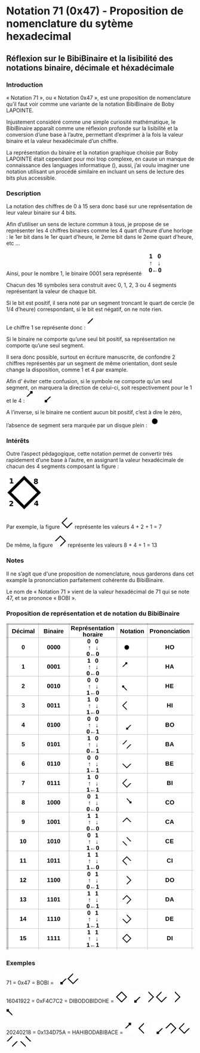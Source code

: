 # Notation 71 (0x47) - Proposition de nomenclature du sytème hexadecimal 
## Réflexion sur le BibiBinaire et la lisibilité des notations binaire, décimale et héxadécimale  

### Introduction
« Notation 71 », ou « Notation 0x47 », est une proposition de nomenclature qu’il faut voir comme une variante de la notation BibiBinaire de Boby LAPOINTE.

Injustement considéré comme une simple curiosité mathématique, le BibiBinaire apparaît comme une  réflexion profonde sur la lisibilité et la conversion d’une base à l’autre, permettant d’exprimer à la fois la valeur binaire et la valeur hexadécimale d’un chiffre.

La représentation du binaire et la notation graphique choisie par Boby LAPOINTE était cependant pour moi trop complexe, en cause un manque de connaissance des languages informatique (), aussi, j’ai voulu imaginer une notation utilisant un procédé similaire en incluant un sens de lecture des bits plus accessible.

### Description
La notation des chiffres de 0 à 15 sera donc basé sur une représentation de leur valeur binaire sur 4 bits.

Afin d’utiliser un sens de lecture commun à tous, je propose de se représenter les 4 chiffres binaires comme les 4 quart d’heure d’une horloge : le 1er  bit dans le 1er quart d’heure, le 2eme bit dans le 2eme quart d’heure, etc ...

Ainsi, pour le nombre 1, le binaire 0001 sera représenté <img src="/img/0001-horaire.png" width="64" height="64">


Chacun des 16 symboles sera construit avec 0, 1, 2, 3 ou 4 segments représentant la valeur de chaque bit.
 
Si le bit est positif, il sera noté par un segment troncant le quart de cercle (le 1/4 d’heure) correspondant, si le bit est négatif, on ne note rien.

Le chiffre 1 se représente donc : <img src="/img/1_nodir.png" width="32" height="32">


Si le binaire ne comporte qu’une seul bit positif, sa représentation ne comporte qu’une seul segment. 

Il sera donc possible, surtout en écriture manuscrite, de confondre 2 chiffres représentés par un segment de même orientation, dont seule change la disposition, comme 1 et 4 par example.

Afin d’ éviter cette confusion, si le symbole ne comporte qu’un seul segment, on marquera la 
direction de celui-ci, soit respectivement pour le 1 et le 4 : <img src="/img/1.png" width="32" height="32"> <img src="/img/4.png" width="32" height="32">


A l’inverse, si le binaire ne contient aucun bit positif, c’est à dire le zéro, l’absence de segment 
sera marquée par un disque plein : <img src="/img/0.png" width="32" height="32">


### Intérêts
Outre l’aspect pédagogique, cette notation permet de convertir très rapidement d’une base à l’autre, en assignant la valeur hexadécimale de chacun des 4 segments composant la figure : 

<img src="/img/8421.png" width="96" height="96">

Par exemple, la figure <img src="/img/7.png" width="32" height="32"> représente les valeurs 4 + 2 + 1 = 7

De même, la figure <img src="/img/13.png" width="32" height="32"> représente les valeurs 8 + 4 + 1 = 13

### Notes
Il ne s’agit que d'une proposition de nomenclature, nous garderons dans cet example la prononciation parfaitement cohérente du BibiBinaire.

Le nom de « Notation 71 » vient de la valeur hexadécimal de 71 qui se note 47, et se prononce « BOBI ».
 


### Proposition de représentation et de notation du BibiBinaire 
![Nomenclature de la notation 71.](/img/notation.png)
	

### Exemples

71 = 0x47 = BOBI = <img src="/img/4.png" width="32" height="32"><img src="/img/7.png" width="32" height="32"> 

16041922 = 0xF4C7C2 = DIBODOBIDOHE = <img src="/img/15.png" width="32" height="32"> <img src="/img/4.png" width="32" height="32"> <img src="/img/12.png" width="32" height="32"> <img src="/img/7.png" width="32" height="32"> <img src="/img/12.png" width="32" height="32"> <img src="/img/2.png" width="32" height="32">

20240218 = 0x134D75A = HAHIBODABIBACE = <img src="/img/1.png" width="32" height="32"> <img src="/img/3.png" width="32" height="32"> <img src="/img/4.png" width="32" height="32"> <img src="/img/13.png" width="32" height="32"> <img src="/img/7.png" width="32" height="32"> <img src="/img/5.png" width="32" height="32"> <img src="/img/10.png" width="32" height="32"> 






